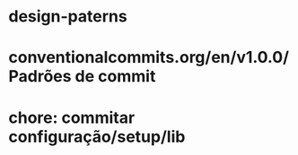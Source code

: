 # design-paterns

# conventionalcommits.org/en/v1.0.0/  Padrões de commit

# chore: commitar configuração/setup/lib